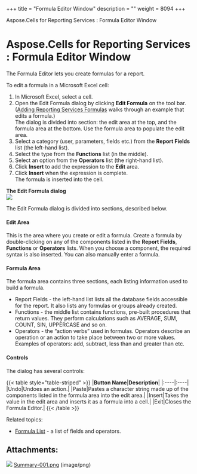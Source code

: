 +++
title = "Formula Editor Window" 
description = "" 
weight = 8094 
+++

Aspose.Cells for Reporting Services : Formula Editor Window  

# Aspose.Cells for Reporting Services : Formula Editor Window


The Formula Editor lets you create formulas for a report.

To edit a formula in a Microsoft Excel cell:

1.  In Microsoft Excel, select a cell.
2.  Open the Edit Formula dialog by clicking **Edit Formula** on the tool bar.  
    ([Adding Reporting Services Formulas](https://docs2.aspose.com/cells/reportingservices/userguide/creatingtabularreport/adding+reporting+services+formulas) walks through an example that edits a formula.)  
    The dialog is divided into section: the edit area at the top, and the formula area at the bottom. Use the formula area to populate the edit area.
3.  Select a category (user, parameters, fields etc.) from the **Report Fields** list (the left-hand list).
4.  Select the type from the **Functions** list (in the middle).
5.  Select an option from the **Operators** list (the right-hand list).
6.  Click **Insert** to add the expression to the **Edit** area.
7.  Click **Insert** when the expression is complete.  
    The formula is inserted into the cell.

**The Edit Formula dialog**  
![](https://docs2.aspose.com/cells/reportingservices/attachments/6094872/6193262.png)  

The Edit Formula dialog is divided into sections, described below.

#### Edit Area

This is the area where you create or edit a formula. Create a formula by double-clicking on any of the components listed in the **Report Fields**, **Functions** or **Operators** lists. When you choose a component, the required syntax is also inserted. You can also manually enter a formula.

#### Formula Area

The formula area contains three sections, each listing information used to build a formula.

*   Report Fields - the left-hand list lists all the database fields accessible for the report. It also lists any formulas or groups already created.
*   Functions - the middle list contains functions, pre-built procedures that return values. They perform calculations such as AVERAGE, SUM, COUNT, SIN, UPPERCASE and so on.
*   Operators - the “action verbs” used in formulas. Operators describe an operation or an action to take place between two or more values. Examples of operators: add, subtract, less than and greater than etc.

#### Controls

The dialog has several controls:

{{< table style="table-striped" >}}
|**Button Name**|**Description**|
|:----|:----|
|Undo|Undoes an action.|
|Paste|Pastes a character string made up of the components listed in the formula area into the edit area.|
|Insert|Takes the value in the edit area and inserts it as a formula into a cell.|
|Exit|Closes the Formula Editor.|
{{< /table >}}

Related topics:

*   [Formula List](https://docs2.aspose.com/cells/reportingservices/reference/formulaeditorwindow/formula+list) - a list of fields and operators.

## Attachments:

![](https://docs2.aspose.com/cells/reportingservices/images/icons/bullet_blue.gif) [Summary-001.png](https://docs2.aspose.com/cells/reportingservices/attachments/6094872/6193262.png) (image/png)  

